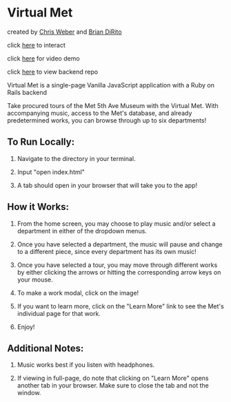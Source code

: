 # Virtual Met

created by [Chris Weber](https://github.com/christopherweber) and [Brian DiRito](https://github.com/bcdirito)

click [here](https://virtual-met-front.herokuapp.com/) to interact

click [here](https://drive.google.com/file/d/17o2SnVWUpYL4yTOPORWBhVyEIjuvuXWd/view?usp=sharing) for video demo

click [here](https://github.com/Bcdirito/virtual_met_back) to view backend repo

Virtual Met is a single-page Vanilla JavaScript application with a Ruby on Rails backend

Take procured tours of the Met 5th Ave Museum with the Virtual Met. With accompanying music, access to the Met's database, and already predetermined works, you can browse through up to six departments!

## To Run Locally:
  1. Navigate to the directory in your terminal.
  
  2. Input "open index.html"
  
  3. A tab should open in your browser that will take you to the app!
  
## How it Works:
  1. From the home screen, you may choose to play music and/or select a department in either of the dropdown menus.
  
  2. Once you have selected a department, the music will pause and change to a different piece, since every department has its own music!
  
  3. Once you have selected a tour, you may move through different works by either clicking the arrows or hitting the corresponding arrow keys on your mouse.
  
  4. To make a work modal, click on the image!
  
  5. If you want to learn more, click on the "Learn More" link to see the Met's individual page for that work.
  
  6. Enjoy!
  
## Additional Notes:
  1. Music works best if you listen with headphones.
  
  2. If viewing in full-page, do note that clicking on "Learn More" opens another tab in your browser. Make sure to close the tab and not the window.
